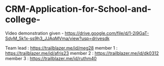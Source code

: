 # CRM-Application-for-School-and-college-
Video demonstration given - https://drive.google.com/file/d/1-2i9GaT-SdvM_5k1x-ss9h3_JJAqMVma/view?usp=drivesdk
 
Team lead : https://trailblazer.me/id/meg28
member 1 : https://trailblazer.me/id/afris23
member 2 : https://trailblazer.me/id/dk0312
member 3 : https://trailblazer.me/id/ruthm40



